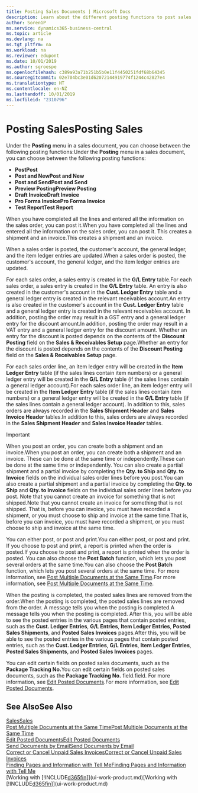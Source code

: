 ```yaml
---
title: Posting Sales Documents | Microsoft Docs
description: Learn about the different posting functions to post sales documents, and how you can update posted documents.
author: SorenGP
ms.service: dynamics365-business-central
ms.topic: article
ms.devlang: na
ms.tgt_pltfrm: na
ms.workload: na
ms.reviewer: edupont
ms.date: 10/01/2019
ms.author: sgroespe
ms.openlocfilehash: c389a93a71b251b5b0e11f4450251fdf68b64345
ms.sourcegitcommit: 02e704bc3e01d62072144919774f1244c42827e4
ms.translationtype: HT
ms.contentlocale: en-NZ
ms.lasthandoff: 10/01/2019
ms.locfileid: "2310796"
---
```

# <a name="posting-sales"></a><span data-ttu-id="4c931-103">Posting Sales</span><span class="sxs-lookup"><span data-stu-id="4c931-103">Posting Sales</span></span>
<span data-ttu-id="4c931-104">Under the **Posting** menu in a sales document, you can choose between the following posting functions:</span><span class="sxs-lookup"><span data-stu-id="4c931-104">Under the **Posting** menu in a sales document, you can choose between the following posting functions:</span></span>

* <span data-ttu-id="4c931-105">**Post**</span><span class="sxs-lookup"><span data-stu-id="4c931-105">**Post**</span></span>
* <span data-ttu-id="4c931-106">**Post and New**</span><span class="sxs-lookup"><span data-stu-id="4c931-106">**Post and New**</span></span>
* <span data-ttu-id="4c931-107">**Post and Send**</span><span class="sxs-lookup"><span data-stu-id="4c931-107">**Post and Send**</span></span>
* <span data-ttu-id="4c931-108">**Preview Posting**</span><span class="sxs-lookup"><span data-stu-id="4c931-108">**Preview Posting**</span></span>
* <span data-ttu-id="4c931-109">**Draft Invoice**</span><span class="sxs-lookup"><span data-stu-id="4c931-109">**Draft Invoice**</span></span>
* <span data-ttu-id="4c931-110">**Pro Forma Invoice**</span><span class="sxs-lookup"><span data-stu-id="4c931-110">**Pro Forma Invoice**</span></span>
* <span data-ttu-id="4c931-111">**Test Report**</span><span class="sxs-lookup"><span data-stu-id="4c931-111">**Test Report**</span></span>

<span data-ttu-id="4c931-112">When you have completed all the lines and entered all the information on the sales order, you can post it.</span><span class="sxs-lookup"><span data-stu-id="4c931-112">When you have completed all the lines and entered all the information on the sales order, you can post it.</span></span> <span data-ttu-id="4c931-113">This creates a shipment and an invoice.</span><span class="sxs-lookup"><span data-stu-id="4c931-113">This creates a shipment and an invoice.</span></span>

<span data-ttu-id="4c931-114">When a sales order is posted, the customer's account, the general ledger, and the item ledger entries are updated.</span><span class="sxs-lookup"><span data-stu-id="4c931-114">When a sales order is posted, the customer's account, the general ledger, and the item ledger entries are updated.</span></span>

<span data-ttu-id="4c931-115">For each sales order, a sales entry is created in the **G/L Entry** table.</span><span class="sxs-lookup"><span data-stu-id="4c931-115">For each sales order, a sales entry is created in the **G/L Entry** table.</span></span> <span data-ttu-id="4c931-116">An entry is also created in the customer's account in the **Cust. Ledger Entry** table and a general ledger entry is created in the relevant receivables account.</span><span class="sxs-lookup"><span data-stu-id="4c931-116">An entry is also created in the customer's account in the **Cust. Ledger Entry** table and a general ledger entry is created in the relevant receivables account.</span></span> <span data-ttu-id="4c931-117">In addition, posting the order may result in a GST entry and a general ledger entry for the discount amount.</span><span class="sxs-lookup"><span data-stu-id="4c931-117">In addition, posting the order may result in a VAT entry and a general ledger entry for the discount amount.</span></span> <span data-ttu-id="4c931-118">Whether an entry for the discount is posted depends on the contents of the **Discount Posting** field on the **Sales & Receivables Setup** page.</span><span class="sxs-lookup"><span data-stu-id="4c931-118">Whether an entry for the discount is posted depends on the contents of the **Discount Posting** field on the **Sales & Receivables Setup** page.</span></span>

<span data-ttu-id="4c931-119">For each sales order line, an item ledger entry will be created in the **Item Ledger Entry** table (if the sales lines contain item numbers) or a general ledger entry will be created in the **G/L Entry** table (if the sales lines contain a general ledger account).</span><span class="sxs-lookup"><span data-stu-id="4c931-119">For each sales order line, an item ledger entry will be created in the **Item Ledger Entry** table (if the sales lines contain item numbers) or a general ledger entry will be created in the **G/L Entry** table (if the sales lines contain a general ledger account).</span></span> <span data-ttu-id="4c931-120">In addition to this, sales orders are always recorded in the **Sales Shipment Header** and **Sales Invoice Header** tables.</span><span class="sxs-lookup"><span data-stu-id="4c931-120">In addition to this, sales orders are always recorded in the **Sales Shipment Header** and **Sales Invoice Header** tables.</span></span>

> [!IMPORTANT]  
>   <span data-ttu-id="4c931-121">When you post an order, you can create both a shipment and an invoice.</span><span class="sxs-lookup"><span data-stu-id="4c931-121">When you post an order, you can create both a shipment and an invoice.</span></span> <span data-ttu-id="4c931-122">These can be done at the same time or independently.</span><span class="sxs-lookup"><span data-stu-id="4c931-122">These can be done at the same time or independently.</span></span> <span data-ttu-id="4c931-123">You can also create a partial shipment and a partial invoice by completing the **Qty. to Ship** and **Qty. to Invoice** fields on the individual sales order lines before you post.</span><span class="sxs-lookup"><span data-stu-id="4c931-123">You can also create a partial shipment and a partial invoice by completing the **Qty. to Ship** and **Qty. to Invoice** fields on the individual sales order lines before you post.</span></span> <span data-ttu-id="4c931-124">Note that you cannot create an invoice for something that is not shipped.</span><span class="sxs-lookup"><span data-stu-id="4c931-124">Note that you cannot create an invoice for something that is not shipped.</span></span> <span data-ttu-id="4c931-125">That is, before you can invoice, you must have recorded a shipment, or you must choose to ship and invoice at the same time.</span><span class="sxs-lookup"><span data-stu-id="4c931-125">That is, before you can invoice, you must have recorded a shipment, or you must choose to ship and invoice at the same time.</span></span>

<span data-ttu-id="4c931-126">You can either post, or post and print.</span><span class="sxs-lookup"><span data-stu-id="4c931-126">You can either post, or post and print.</span></span> <span data-ttu-id="4c931-127">If you choose to post and print, a report is printed when the order is posted.</span><span class="sxs-lookup"><span data-stu-id="4c931-127">If you choose to post and print, a report is printed when the order is posted.</span></span> <span data-ttu-id="4c931-128">You can also choose the **Post Batch** function, which lets you post several orders at the same time.</span><span class="sxs-lookup"><span data-stu-id="4c931-128">You can also choose the **Post Batch** function, which lets you post several orders at the same time.</span></span> <span data-ttu-id="4c931-129">For more information, see [Post Multiple Documents at the Same Time](ui-batch-posting.md).</span><span class="sxs-lookup"><span data-stu-id="4c931-129">For more information, see [Post Multiple Documents at the Same Time](ui-batch-posting.md).</span></span>

<span data-ttu-id="4c931-130">When the posting is completed, the posted sales lines are removed from the order.</span><span class="sxs-lookup"><span data-stu-id="4c931-130">When the posting is completed, the posted sales lines are removed from the order.</span></span> <span data-ttu-id="4c931-131">A message tells you when the posting is completed.</span><span class="sxs-lookup"><span data-stu-id="4c931-131">A message tells you when the posting is completed.</span></span> <span data-ttu-id="4c931-132">After this, you will be able to see the posted entries in the various pages that contain posted entries, such as the **Cust. Ledger Entries**, **G/L Entries**, **Item Ledger Entries**, **Posted Sales Shipments**, and **Posted Sales Invoices** pages.</span><span class="sxs-lookup"><span data-stu-id="4c931-132">After this, you will be able to see the posted entries in the various pages that contain posted entries, such as the **Cust. Ledger Entries**, **G/L Entries**, **Item Ledger Entries**, **Posted Sales Shipments**, and **Posted Sales Invoices** pages.</span></span>  

<span data-ttu-id="4c931-133">You can edit certain fields on posted sales documents, such as the **Package Tracking No.**</span><span class="sxs-lookup"><span data-stu-id="4c931-133">You can edit certain fields on posted sales documents, such as the **Package Tracking No.**</span></span> <span data-ttu-id="4c931-134">field.</span><span class="sxs-lookup"><span data-stu-id="4c931-134">field.</span></span> <span data-ttu-id="4c931-135">For more information, see [Edit Posted Documents](across-edit-posted-document.md).</span><span class="sxs-lookup"><span data-stu-id="4c931-135">For more information, see [Edit Posted Documents](across-edit-posted-document.md).</span></span>

## <a name="see-also"></a><span data-ttu-id="4c931-136">See Also</span><span class="sxs-lookup"><span data-stu-id="4c931-136">See Also</span></span>
[<span data-ttu-id="4c931-137">Sales</span><span class="sxs-lookup"><span data-stu-id="4c931-137">Sales</span></span>](sales-manage-sales.md)  
[<span data-ttu-id="4c931-138">Post Multiple Documents at the Same Time</span><span class="sxs-lookup"><span data-stu-id="4c931-138">Post Multiple Documents at the Same Time</span></span>](ui-batch-posting.md)  
[<span data-ttu-id="4c931-139">Edit Posted Documents</span><span class="sxs-lookup"><span data-stu-id="4c931-139">Edit Posted Documents</span></span>](across-edit-posted-document.md)  
[<span data-ttu-id="4c931-140">Send Documents by Email</span><span class="sxs-lookup"><span data-stu-id="4c931-140">Send Documents by Email</span></span>](ui-how-send-documents-email.md)  
[<span data-ttu-id="4c931-141">Correct or Cancel Unpaid Sales Invoices</span><span class="sxs-lookup"><span data-stu-id="4c931-141">Correct or Cancel Unpaid Sales Invoices</span></span>](sales-how-correct-cancel-sales-invoice.md)  
[<span data-ttu-id="4c931-142">Finding Pages and Information with Tell Me</span><span class="sxs-lookup"><span data-stu-id="4c931-142">Finding Pages and Information with Tell Me</span></span>](ui-search.md)  
<span data-ttu-id="4c931-143">[Working with [!INCLUDE[d365fin](includes/d365fin_md.md)]](ui-work-product.md)</span><span class="sxs-lookup"><span data-stu-id="4c931-143">[Working with [!INCLUDE[d365fin](includes/d365fin_md.md)]](ui-work-product.md)</span></span>
